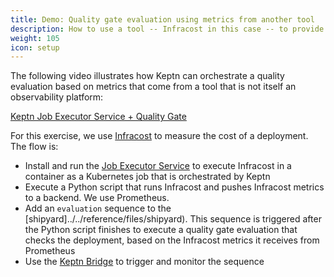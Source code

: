 ```yaml
---
title: Demo: Quality gate evaluation using metrics from another tool
description: How to use a tool -- Infracost in this case -- to provide metrics for a quality gate evaluation
weight: 105
icon: setup
---
```


The following video illustrates how Keptn can orchestrate a quality evaluation
based on metrics that come from a tool that is not itself an observability platform:

[Keptn Job Executor Service + Quality Gate](https://www.youtube.com/watch?v=L8AWjCAHv-4)

For this exercise, we use [Infracost](https://www.infracost.io/) to measure the cost of a deployment.
The flow is:

* Install and run the [Job Executor Service](https://artifacthub.io/packages/keptn/keptn-integrations/job-executor-service)
  to execute Infracost in a container as a Kubernetes job that is orchestrated by Keptn
* Execute a Python script that runs Infracost
  and pushes Infracost metrics to a backend.  We use Prometheus.
* Add an `evaluation` sequence to the [shipyard]../../reference/files/shipyard).
  This sequence is triggered after the Python script finishes
  to execute a quality gate evaluation that checks the deployment,
  based on the Infracost metrics it receives from Prometheus
* Use the [Keptn Bridge](../../bridge) to trigger and monitor the sequence


